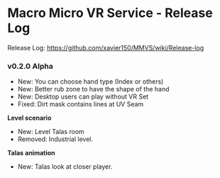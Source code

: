 # Macro Micro VR Service - Release Log
Release Log: https://github.com/xavier150/MMVS/wiki/Release-log

###  v0.2.0 Alpha

- New: You can choose hand type (Index or others)
- New: Better rub zone to have the shape of the hand
- New: Desktop users can play without VR Set
- Fixed: Dirt mask contains lines at UV Seam


**Level scenario**
- New: Level Talas room
- Removed: Industrial level.


**Talas animation**
- New: Talas look at closer player.
